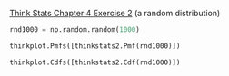 [Think Stats Chapter 4 Exercise 2](http://greenteapress.com/thinkstats2/html/thinkstats2005.html#toc41) (a random distribution)

```python
rnd1000 = np.random.random(1000)
```

```python
thinkplot.Pmfs([thinkstats2.Pmf(rnd1000)])
```

```python
thinkplot.Cdfs([thinkstats2.Cdf(rnd1000)])
```
